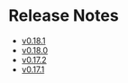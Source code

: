 # Release Notes

* [v0.18.1](v0.18.1.md)
* [v0.18.0](v0.18.0.md)
* [v0.17.2](v0.17.2.md)
* [v0.17.1](v0.17.1.md)
